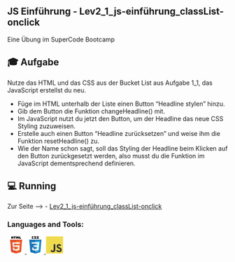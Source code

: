 ## JS Einführung - Lev2_1_js-einführung_classList-onclick

Eine Übung im SuperCode Bootcamp

## 🎓 Aufgabe

Nutze das HTML und das CSS aus der Bucket List aus Aufgabe 1_1, das JavaScript erstellst du neu.

- Füge im HTML unterhalb der Liste einen Button “Headline stylen” hinzu.
- Gib dem Button die Funktion changeHeadline() mit.
- Im JavaScript nutzt du jetzt den Button, um der Headline das neue CSS Styling zuzuweisen.
- Erstelle auch einen Button “Headline zurücksetzen” und weise ihm die Funktion resetHeadline() zu.
- Wie der Name schon sagt, soll das Styling der Headline beim Klicken auf den Button zurückgesetzt werden, also musst du die Funktion im JavaScript dementsprechend definieren.

## 💻 Running

Zur Seite —> - [Lev2_1_js-einführung_classList-onclick](https://mukkez.github.io/Bootcamp/tasks/Day_34/classList/Lev2_1_js-einführung_classList-onclick/)

<p align="left">
</p>

<h3 align="left">Languages and Tools:</h3>
<p align="left"> <a href="https://www.w3schools.com/html/" target="_blank" rel="noreferrer"> <img src="https://raw.githubusercontent.com/devicons/devicon/master/icons/html5/html5-original-wordmark.svg" alt="html5" width="40" height="40"/> </a>
<a href="https://www.w3schools.com/css/" target="_blank" rel="noreferrer"> <img src="https://raw.githubusercontent.com/devicons/devicon/master/icons/css3/css3-original-wordmark.svg" alt="css3" width="40" height="40"/> </a> 
<a href="https://www.w3schools.com/css/" target="_blank" rel="noreferrer"> <img src="https://raw.githubusercontent.com/devicons/devicon/master/icons/javascript/javascript-original.svg" alt="css3" width="40" height="40"/> </a> </p>
